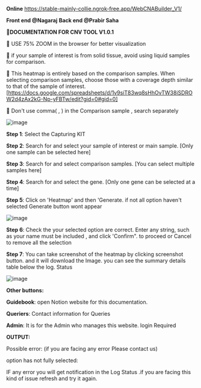 **Online** https://stable-mainly-collie.ngrok-free.app/WebCNABuilder_V1/

**Front end @Nagaraj**
**Back end @Prabir Saha**

**🧬DOCUMENTATION FOR CNV TOOL V1.0.1**

📌
USE 75% ZOOM in the browser for better visualization

📌
if your sample of interest is from solid tissue, avoid using liquid samples for comparison.

📌
This heatmap is entirely based on the comparison samples. When selecting comparison samples, choose those with a coverage depth similar to that of the sample of interest. [https://docs.google.com/spreadsheets/d/1v9siT83wq8sHhOvTW38iSDROW2d4zAx2kG-Np-yFBTw/edit?gid=0#gid=0]

📌
Don't use comma( , ) in the Comparison sample , search separately  


![image](https://github.com/user-attachments/assets/7827dbde-2f79-46d9-9407-d9dcd8f83ad4)



**Step 1**: Select the Capturing KIT



**Step 2**: Search for and select your sample of interest or main sample. [Only one sample can be selected here]




**Step 3**: Search for and select comparison samples. [You can select multiple samples here]


**Step 4**: Search for and select the gene. [Only one gene can be selected at a time]




**Step 5**: Click on 'Heatmap' and then 'Generate. if not all option haven't selected Generate button wont appear

![image](https://github.com/user-attachments/assets/8406145f-f311-42ab-8138-c8a7c1f5cdf0)


**Step 6**:  Check the your selected option are correct. Enter any string, such as your name must be included , and click 'Confirm". to proceed or Cancel to remove all the selection




**Step 7**: You can take screenshot of the heatmap by clicking screenshot button. and it will download the Image. you can see the summary details table below the log. Status 


![image](https://github.com/user-attachments/assets/8c8ce27d-c377-4754-826a-40311b9476f8)


**Other buttons:**

**Guidebook**: open Notion website for this documentation.

**Queriers**: Contact information for Queries

**Admin**: It is for the Admin who manages this website. login Required 






**OUTPUT:**

 


Possible error: (if you are facing any error Please contact us) 

option has not fully selected:




IF any error you will get notification in the Log Status .if you are facing this kind of issue refresh and try it again. 


